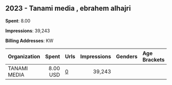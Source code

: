## 2023 - Tanami media , ebrahem alhajri 
**Spent**: 8.00

**Impressions**: 39,243

**Billing Addresses**: KW

|Organization|Spent|Urls|Impressions|Genders|Age Brackets|Country Codes|
|:---|---:|:---|---:|:---|:---|:---|
|TANAMI MEDIA|8.00 USD|[0](https://www.snap.com/political-ads/asset/c2caab22bfd09eae3a11adb01e9425b28e67ae5866dd154b043ba2aae65dbc12?mediaType=jpeg)|39,243|||kuwait|
